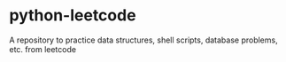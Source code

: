 # python-leetcode
A repository to practice data structures, shell scripts, database problems, etc. from leetcode
